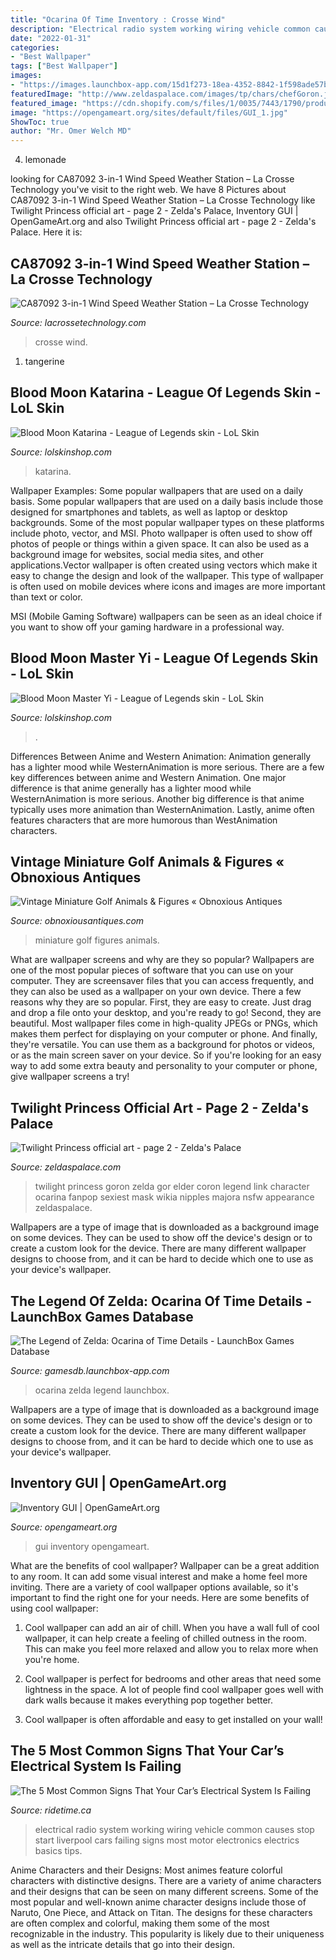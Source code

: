 ```yaml
---
title: "Ocarina Of Time Inventory : Crosse Wind"
description: "Electrical radio system working wiring vehicle common causes stop start liverpool cars failing signs most motor electronics electrics basics tips"
date: "2022-01-31"
categories:
- "Best Wallpaper"
tags: ["Best Wallpaper"]
images:
- "https://images.launchbox-app.com/15d1f273-18ea-4352-8842-1f598ade57bc.jpg"
featuredImage: "http://www.zeldaspalace.com/images/tp/chars/chefGoron.jpg"
featured_image: "https://cdn.shopify.com/s/files/1/0035/7443/1790/products/327_1414w_v2_lifestyle_1_1800x1800.jpg?v=1602202474"
image: "https://opengameart.org/sites/default/files/GUI_1.jpg"
ShowToc: true
author: "Mr. Omer Welch MD"
---
```



4. lemonade 

	

		
looking for CA87092 3-in-1 Wind Speed Weather Station – La Crosse Technology you've visit to the right web. We have 8 Pictures about CA87092 3-in-1 Wind Speed Weather Station – La Crosse Technology like Twilight Princess official art - page 2 - Zelda&#039;s Palace, Inventory GUI | OpenGameArt.org and also Twilight Princess official art - page 2 - Zelda&#039;s Palace. Here it is:
		
    
## CA87092 3-in-1 Wind Speed Weather Station – La Crosse Technology

<img loading=lazy src="https://cdn.shopify.com/s/files/1/0035/7443/1790/products/327_1414w_v2_lifestyle_1_1800x1800.jpg?v=1602202474" onerror="this.onerror=null;this.src='https://tse1.mm.bing.net/th?id=OIP.pfdvDC4Yo_UTCoNhriPKFQHaHa&amp;pid=15.1';" alt="CA87092 3-in-1 Wind Speed Weather Station – La Crosse Technology">

_Source: lacrossetechnology.com_

>crosse wind. 

	

1. tangerine 

    
## Blood Moon Katarina - League Of Legends Skin - LoL Skin

<img loading=lazy src="https://lolskinshop.com/wp-content/uploads/2020/02/blood-moon-katarina-league-1024x458.png" onerror="this.onerror=null;this.src='https://tse2.mm.bing.net/th?id=OIP.zFzgDddS8eVvMeOQo7Gf2QHaDU&amp;pid=15.1';" alt="Blood Moon Katarina - League of Legends skin - LoL Skin">

_Source: lolskinshop.com_

>katarina. 

	

Wallpaper Examples: Some popular wallpapers that are used on a daily basis.
Some popular wallpapers that are used on a daily basis include those designed for smartphones and tablets, as well as laptop or desktop backgrounds. Some of the most popular wallpaper types on these platforms include photo, vector, and MSI. 
Photo wallpaper is often used to show off photos of people or things within a given space. It can also be used as a background image for websites, social media sites, and other applications.Vector wallpaper is often created using vectors which make it easy to change the design and look of the wallpaper. This type of wallpaper is often used on mobile devices where icons and images are more important than text or color. 

MSI (Mobile Gaming Software) wallpapers can be seen as an ideal choice if you want to show off your gaming hardware in a professional way.

    
## Blood Moon Master Yi - League Of Legends Skin - LoL Skin

<img loading=lazy src="https://lolskinshop.com/wp-content/uploads/2020/02/blood-moon-master-yi-768x377.png" onerror="this.onerror=null;this.src='https://tse4.mm.bing.net/th?id=OIP.8HDZIw6cHx6NVHpyKzzcnQHaDo&amp;pid=15.1';" alt="Blood Moon Master Yi - League of Legends skin - LoL Skin">

_Source: lolskinshop.com_

>. 

	

Differences Between Anime and Western Animation: Animation generally has a lighter mood while WesternAnimation is more serious.
There are a few key differences between anime and Western Animation. One major difference is that anime generally has a lighter mood while WesternAnimation is more serious. Another big difference is that anime typically uses more animation than WesternAnimation. Lastly, anime often features characters that are more humorous than WestAnimation characters.

    
## Vintage Miniature Golf Animals &amp; Figures « Obnoxious Antiques

<img loading=lazy src="https://www.obnoxiousantiques.com/wp-content/uploads/2012/01/P1040245-600x800.jpg" onerror="this.onerror=null;this.src='https://tse3.mm.bing.net/th?id=OIP.34Kt3VbI52NQGOmeqv8mEwHaJ4&amp;pid=15.1';" alt="Vintage Miniature Golf Animals &amp; Figures « Obnoxious Antiques">

_Source: obnoxiousantiques.com_

>miniature golf figures animals. 

	

What are wallpaper screens and why are they so popular?
Wallpapers are one of the most popular pieces of software that you can use on your computer. They are screensaver files that you can access frequently, and they can also be used as a wallpaper on your own device. There a few reasons why they are so popular. First, they are easy to create. Just drag and drop a file onto your desktop, and you're ready to go! Second, they are beautiful. Most wallpaper files come in high-quality JPEGs or PNGs, which makes them perfect for displaying on your computer or phone. And finally, they're versatile. You can use them as a background for photos or videos, or as the main screen saver on your device. So if you're looking for an easy way to add some extra beauty and personality to your computer or phone, give wallpaper screens a try!

    
## Twilight Princess Official Art - Page 2 - Zelda&#039;s Palace

<img loading=lazy src="http://www.zeldaspalace.com/images/tp/chars/chefGoron.jpg" onerror="this.onerror=null;this.src='https://tse3.mm.bing.net/th?id=OIP.rLYvuwxXGExDu_3pUhCoiAHaJ4&amp;pid=15.1';" alt="Twilight Princess official art - page 2 - Zelda&#039;s Palace">

_Source: zeldaspalace.com_

>twilight princess goron zelda gor elder coron legend link character ocarina fanpop sexiest mask wikia nipples majora nsfw appearance zeldaspalace. 

	

Wallpapers are a type of image that is downloaded as a background image on some devices. They can be used to show off the device's design or to create a custom look for the device. There are many different wallpaper designs to choose from, and it can be hard to decide which one to use as your device's wallpaper.

    
## The Legend Of Zelda: Ocarina Of Time Details - LaunchBox Games Database

<img loading=lazy src="https://images.launchbox-app.com/15d1f273-18ea-4352-8842-1f598ade57bc.jpg" onerror="this.onerror=null;this.src='https://tse1.mm.bing.net/th?id=OIP.wlQKzmqrl1F_Cc7n1fKVHAHaEK&amp;pid=15.1';" alt="The Legend of Zelda: Ocarina of Time Details - LaunchBox Games Database">

_Source: gamesdb.launchbox-app.com_

>ocarina zelda legend launchbox. 

	

Wallpapers are a type of image that is downloaded as a background image on some devices. They can be used to show off the device's design or to create a custom look for the device. There are many different wallpaper designs to choose from, and it can be hard to decide which one to use as your device's wallpaper.

    
## Inventory GUI | OpenGameArt.org

<img loading=lazy src="https://opengameart.org/sites/default/files/GUI_1.jpg" onerror="this.onerror=null;this.src='https://tse4.mm.bing.net/th?id=OIP._qtDUX09PzFrC39sshX0FAHaHa&amp;pid=15.1';" alt="Inventory GUI | OpenGameArt.org">

_Source: opengameart.org_

>gui inventory opengameart. 

	

What are the benefits of cool wallpaper?
Wallpaper can be a great addition to any room. It can add some visual interest and make a home feel more inviting. There are a variety of cool wallpaper options available, so it's important to find the right one for your needs. Here are some benefits of using cool wallpaper: 
1. Cool wallpaper can add an air of chill. When you have a wall full of cool wallpaper, it can help create a feeling of chilled outness in the room. This can make you feel more relaxed and allow you to relax more when you're home. 

2. Cool wallpaper is perfect for bedrooms and other areas that need some lightness in the space. A lot of people find cool wallpaper goes well with dark walls because it makes everything pop together better. 

3. Cool wallpaper is often affordable and easy to get installed on your wall!

    
## The 5 Most Common Signs That Your Car’s Electrical System Is Failing

<img loading=lazy src="https://www.ridetime.ca/wp-content/uploads/2018/03/shutterstock_658708672.jpg" onerror="this.onerror=null;this.src='https://tse1.mm.bing.net/th?id=OIP.GbYwwiqI7htHoqQVq0GiwgHaE8&amp;pid=15.1';" alt="The 5 Most Common Signs That Your Car’s Electrical System Is Failing">

_Source: ridetime.ca_

>electrical radio system working wiring vehicle common causes stop start liverpool cars failing signs most motor electronics electrics basics tips. 

	

Anime Characters and their Designs: Most animes feature colorful characters with distinctive designs.
There are a variety of anime characters and their designs that can be seen on many different screens. Some of the most popular and well-known anime character designs include those of Naruto, One Piece, and Attack on Titan. The designs for these characters are often complex and colorful, making them some of the most recognizable in the industry. This popularity is likely due to their uniqueness as well as the intricate details that go into their design.


